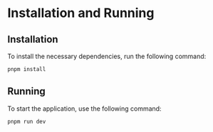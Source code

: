 # Installation and Running

## Installation

To install the necessary dependencies, run the following command:

```bash
pnpm install
```

## Running

To start the application, use the following command:

```bash
pnpm run dev
```
